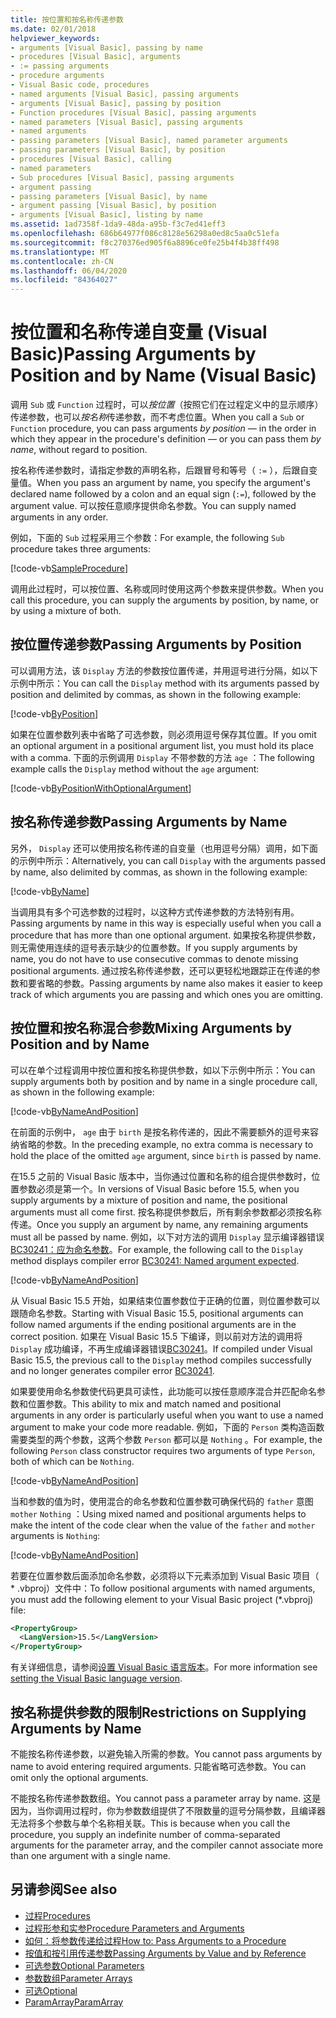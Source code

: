 ```yaml
---
title: 按位置和按名称传递参数
ms.date: 02/01/2018
helpviewer_keywords:
- arguments [Visual Basic], passing by name
- procedures [Visual Basic], arguments
- := passing arguments
- procedure arguments
- Visual Basic code, procedures
- named arguments [Visual Basic], passing arguments
- arguments [Visual Basic], passing by position
- Function procedures [Visual Basic], passing arguments
- named parameters [Visual Basic], passing arguments
- named arguments
- passing parameters [Visual Basic], named parameter arguments
- passing parameters [Visual Basic], by position
- procedures [Visual Basic], calling
- named parameters
- Sub procedures [Visual Basic], passing arguments
- argument passing
- passing parameters [Visual Basic], by name
- argument passing [Visual Basic], by position
- arguments [Visual Basic], listing by name
ms.assetid: 1ad7358f-1da9-48da-a95b-f3c7ed41eff3
ms.openlocfilehash: 686b64977f086c8128e56298a0ed8c5aa0c51efa
ms.sourcegitcommit: f8c270376ed905f6a8896ce0fe25b4f4b38ff498
ms.translationtype: MT
ms.contentlocale: zh-CN
ms.lasthandoff: 06/04/2020
ms.locfileid: "84364027"
---
```

# <a name="passing-arguments-by-position-and-by-name-visual-basic"></a><span data-ttu-id="562f0-102">按位置和名称传递自变量 (Visual Basic)</span><span class="sxs-lookup"><span data-stu-id="562f0-102">Passing Arguments by Position and by Name (Visual Basic)</span></span>

<span data-ttu-id="562f0-103">调用 `Sub` 或 `Function` 过程时，可以*按位置*（按照它们在过程定义中的显示顺序）传递参数，也可以*按名称*传递参数，而不考虑位置。</span><span class="sxs-lookup"><span data-stu-id="562f0-103">When you call a `Sub` or `Function` procedure, you can pass arguments *by position* — in the order in which they appear in the procedure's definition — or you can pass them *by name*, without regard to position.</span></span>

<span data-ttu-id="562f0-104">按名称传递参数时，请指定参数的声明名称，后跟冒号和等号（ `:=` ），后跟自变量值。</span><span class="sxs-lookup"><span data-stu-id="562f0-104">When you pass an argument by name, you specify the argument's declared name followed by a colon and an equal sign (`:=`), followed by the argument value.</span></span> <span data-ttu-id="562f0-105">可以按任意顺序提供命名参数。</span><span class="sxs-lookup"><span data-stu-id="562f0-105">You can supply named arguments in any order.</span></span>

<span data-ttu-id="562f0-106">例如，下面的 `Sub` 过程采用三个参数：</span><span class="sxs-lookup"><span data-stu-id="562f0-106">For example, the following `Sub` procedure takes three arguments:</span></span>

[!code-vb[SampleProcedure](../../../../../samples/snippets/visualbasic/programming-guide/language-features/passing-named-arguments/module1.vb#1)]

<span data-ttu-id="562f0-107">调用此过程时，可以按位置、名称或同时使用这两个参数来提供参数。</span><span class="sxs-lookup"><span data-stu-id="562f0-107">When you call this procedure, you can supply the arguments by position, by name, or by using a mixture of both.</span></span>

## <a name="passing-arguments-by-position"></a><span data-ttu-id="562f0-108">按位置传递参数</span><span class="sxs-lookup"><span data-stu-id="562f0-108">Passing Arguments by Position</span></span>

<span data-ttu-id="562f0-109">可以调用方法，该 `Display` 方法的参数按位置传递，并用逗号进行分隔，如以下示例中所示：</span><span class="sxs-lookup"><span data-stu-id="562f0-109">You can call the `Display` method with its arguments passed by position and delimited by commas, as shown in the following example:</span></span>

[!code-vb[ByPosition](../../../../../samples/snippets/visualbasic/programming-guide/language-features/passing-named-arguments/module1.vb#2)]

<span data-ttu-id="562f0-110">如果在位置参数列表中省略了可选参数，则必须用逗号保存其位置。</span><span class="sxs-lookup"><span data-stu-id="562f0-110">If you omit an optional argument in a positional argument list, you must hold its place with a comma.</span></span> <span data-ttu-id="562f0-111">下面的示例调用 `Display` 不带参数的方法 `age` ：</span><span class="sxs-lookup"><span data-stu-id="562f0-111">The following example calls the `Display` method without the `age` argument:</span></span>

[!code-vb[ByPositionWithOptionalArgument](../../../../../samples/snippets/visualbasic/programming-guide/language-features/passing-named-arguments/module1.vb#3)]

## <a name="passing-arguments-by-name"></a><span data-ttu-id="562f0-112">按名称传递参数</span><span class="sxs-lookup"><span data-stu-id="562f0-112">Passing Arguments by Name</span></span>

<span data-ttu-id="562f0-113">另外， `Display` 还可以使用按名称传递的自变量（也用逗号分隔）调用，如下面的示例中所示：</span><span class="sxs-lookup"><span data-stu-id="562f0-113">Alternatively, you can call `Display` with the arguments passed by name, also delimited by commas, as shown in the following example:</span></span>

[!code-vb[ByName](../../../../../samples/snippets/visualbasic/programming-guide/language-features/passing-named-arguments/module1.vb#4)]

<span data-ttu-id="562f0-114">当调用具有多个可选参数的过程时，以这种方式传递参数的方法特别有用。</span><span class="sxs-lookup"><span data-stu-id="562f0-114">Passing arguments by name in this way is especially useful when you call a procedure that has more than one optional argument.</span></span> <span data-ttu-id="562f0-115">如果按名称提供参数，则无需使用连续的逗号表示缺少的位置参数。</span><span class="sxs-lookup"><span data-stu-id="562f0-115">If you supply arguments by name, you do not have to use consecutive commas to denote missing positional arguments.</span></span> <span data-ttu-id="562f0-116">通过按名称传递参数，还可以更轻松地跟踪正在传递的参数和要省略的参数。</span><span class="sxs-lookup"><span data-stu-id="562f0-116">Passing arguments by name also makes it easier to keep track of which arguments you are passing and which ones you are omitting.</span></span>

## <a name="mixing-arguments-by-position-and-by-name"></a><span data-ttu-id="562f0-117">按位置和按名称混合参数</span><span class="sxs-lookup"><span data-stu-id="562f0-117">Mixing Arguments by Position and by Name</span></span>

<span data-ttu-id="562f0-118">可以在单个过程调用中按位置和按名称提供参数，如以下示例中所示：</span><span class="sxs-lookup"><span data-stu-id="562f0-118">You can supply arguments both by position and by name in a single procedure call, as shown in the following example:</span></span>

[!code-vb[ByNameAndPosition](../../../../../samples/snippets/visualbasic/programming-guide/language-features/passing-named-arguments/module1.vb#5)]

<span data-ttu-id="562f0-119">在前面的示例中， `age` 由于 `birth` 是按名称传递的，因此不需要额外的逗号来容纳省略的参数。</span><span class="sxs-lookup"><span data-stu-id="562f0-119">In the preceding example, no extra comma is necessary to hold the place of the omitted `age` argument, since `birth` is passed by name.</span></span>

<span data-ttu-id="562f0-120">在15.5 之前的 Visual Basic 版本中，当你通过位置和名称的组合提供参数时，位置参数必须是第一个。</span><span class="sxs-lookup"><span data-stu-id="562f0-120">In versions of Visual Basic before 15.5, when you supply arguments by a mixture of position and name, the positional arguments must all come first.</span></span> <span data-ttu-id="562f0-121">按名称提供参数后，所有剩余参数都必须按名称传递。</span><span class="sxs-lookup"><span data-stu-id="562f0-121">Once you supply an argument by name, any remaining arguments must all be passed by name.</span></span>  <span data-ttu-id="562f0-122">例如，以下对方法的调用 `Display` 显示编译器错误[BC30241：应为命名参数](../../../misc/bc30241.md)。</span><span class="sxs-lookup"><span data-stu-id="562f0-122">For example, the following call to the `Display` method displays compiler error [BC30241: Named argument expected](../../../misc/bc30241.md).</span></span>

[!code-vb[ByNameAndPosition](../../../../../samples/snippets/visualbasic/programming-guide/language-features/passing-named-arguments/module1.vb#6)]

<span data-ttu-id="562f0-123">从 Visual Basic 15.5 开始，如果结束位置参数位于正确的位置，则位置参数可以跟随命名参数。</span><span class="sxs-lookup"><span data-stu-id="562f0-123">Starting with Visual Basic 15.5, positional arguments can follow named arguments if the ending positional arguments are in the correct position.</span></span> <span data-ttu-id="562f0-124">如果在 Visual Basic 15.5 下编译，则以前对方法的调用将 `Display` 成功编译，不再生成编译器错误[BC30241](../../../misc/bc30241.md)。</span><span class="sxs-lookup"><span data-stu-id="562f0-124">If compiled under Visual Basic 15.5, the previous call to the `Display` method compiles successfully and no longer generates compiler error [BC30241](../../../misc/bc30241.md).</span></span>

<span data-ttu-id="562f0-125">如果要使用命名参数使代码更具可读性，此功能可以按任意顺序混合并匹配命名参数和位置参数。</span><span class="sxs-lookup"><span data-stu-id="562f0-125">This ability to mix and match named and positional arguments in any order is particularly useful when you want to use a named argument to make your code more readable.</span></span> <span data-ttu-id="562f0-126">例如，下面的 `Person` 类构造函数需要类型的两个参数，这两个参数 `Person` 都可以是 `Nothing` 。</span><span class="sxs-lookup"><span data-stu-id="562f0-126">For example, the following `Person` class constructor requires two arguments of type `Person`, both of which can be `Nothing`.</span></span>

[!code-vb[ByNameAndPosition](../../../../../samples/snippets/visualbasic/programming-guide/language-features/passing-named-arguments/module1.vb#7)]

<span data-ttu-id="562f0-127">当和参数的值为时，使用混合的命名参数和位置参数可确保代码的 `father` 意图 `mother` `Nothing` ：</span><span class="sxs-lookup"><span data-stu-id="562f0-127">Using mixed named and positional arguments helps to make the intent of the code clear when the value of the `father` and `mother` arguments is `Nothing`:</span></span>

[!code-vb[ByNameAndPosition](../../../../../samples/snippets/visualbasic/programming-guide/language-features/passing-named-arguments/module1.vb#8)]

<span data-ttu-id="562f0-128">若要在位置参数后面添加命名参数，必须将以下元素添加到 Visual Basic 项目（ \* .vbproj）文件中：</span><span class="sxs-lookup"><span data-stu-id="562f0-128">To follow positional arguments with named arguments, you must add the following element to your Visual Basic project (\*.vbproj) file:</span></span>

```xml
<PropertyGroup>
  <LangVersion>15.5</LangVersion>
</PropertyGroup>
```

<span data-ttu-id="562f0-129">有关详细信息，请参阅[设置 Visual Basic 语言版本](../../../language-reference/configure-language-version.md)。</span><span class="sxs-lookup"><span data-stu-id="562f0-129">For more information see [setting the Visual Basic language version](../../../language-reference/configure-language-version.md).</span></span>

## <a name="restrictions-on-supplying-arguments-by-name"></a><span data-ttu-id="562f0-130">按名称提供参数的限制</span><span class="sxs-lookup"><span data-stu-id="562f0-130">Restrictions on Supplying Arguments by Name</span></span>

<span data-ttu-id="562f0-131">不能按名称传递参数，以避免输入所需的参数。</span><span class="sxs-lookup"><span data-stu-id="562f0-131">You cannot pass arguments by name to avoid entering required arguments.</span></span> <span data-ttu-id="562f0-132">只能省略可选参数。</span><span class="sxs-lookup"><span data-stu-id="562f0-132">You can omit only the optional arguments.</span></span>

<span data-ttu-id="562f0-133">不能按名称传递参数数组。</span><span class="sxs-lookup"><span data-stu-id="562f0-133">You cannot pass a parameter array by name.</span></span> <span data-ttu-id="562f0-134">这是因为，当你调用过程时，你为参数数组提供了不限数量的逗号分隔参数，且编译器无法将多个参数与单个名称相关联。</span><span class="sxs-lookup"><span data-stu-id="562f0-134">This is because when you call the procedure, you supply an indefinite number of comma-separated arguments for the parameter array, and the compiler cannot associate more than one argument with a single name.</span></span>

## <a name="see-also"></a><span data-ttu-id="562f0-135">另请参阅</span><span class="sxs-lookup"><span data-stu-id="562f0-135">See also</span></span>

- [<span data-ttu-id="562f0-136">过程</span><span class="sxs-lookup"><span data-stu-id="562f0-136">Procedures</span></span>](./index.md)
- [<span data-ttu-id="562f0-137">过程形参和实参</span><span class="sxs-lookup"><span data-stu-id="562f0-137">Procedure Parameters and Arguments</span></span>](./procedure-parameters-and-arguments.md)
- [<span data-ttu-id="562f0-138">如何：将参数传递给过程</span><span class="sxs-lookup"><span data-stu-id="562f0-138">How to: Pass Arguments to a Procedure</span></span>](./how-to-pass-arguments-to-a-procedure.md)
- [<span data-ttu-id="562f0-139">按值和按引用传递参数</span><span class="sxs-lookup"><span data-stu-id="562f0-139">Passing Arguments by Value and by Reference</span></span>](./passing-arguments-by-value-and-by-reference.md)
- [<span data-ttu-id="562f0-140">可选参数</span><span class="sxs-lookup"><span data-stu-id="562f0-140">Optional Parameters</span></span>](./optional-parameters.md)
- [<span data-ttu-id="562f0-141">参数数组</span><span class="sxs-lookup"><span data-stu-id="562f0-141">Parameter Arrays</span></span>](./parameter-arrays.md)
- [<span data-ttu-id="562f0-142">可选</span><span class="sxs-lookup"><span data-stu-id="562f0-142">Optional</span></span>](../../../language-reference/modifiers/optional.md)
- [<span data-ttu-id="562f0-143">ParamArray</span><span class="sxs-lookup"><span data-stu-id="562f0-143">ParamArray</span></span>](../../../language-reference/modifiers/paramarray.md)
